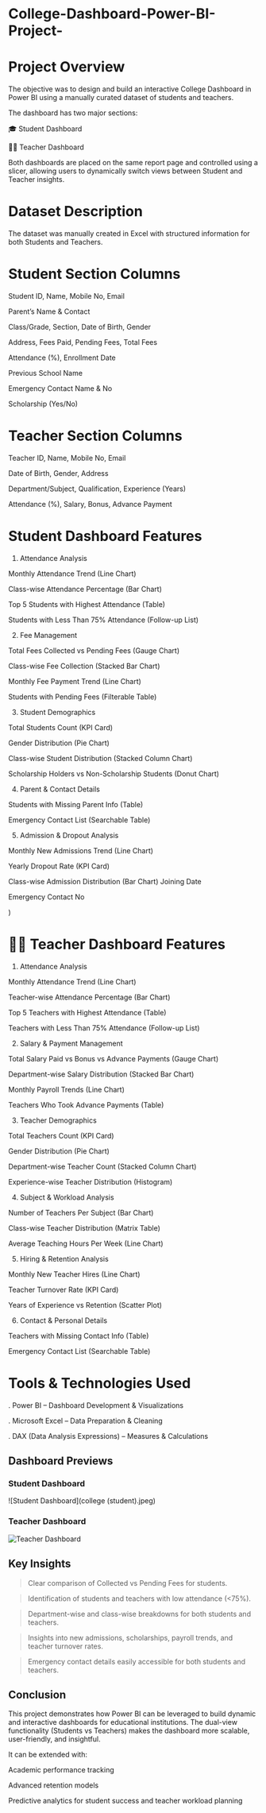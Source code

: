 # College-Dashboard-Power-BI-Project-
 
# Project Overview

  The objective was to design and build an interactive College Dashboard in Power BI using a manually curated dataset of students and teachers.

The dashboard has two major sections:

🎓 Student Dashboard

👨‍🏫 Teacher Dashboard

Both dashboards are placed on the same report page and controlled using a slicer, allowing users to dynamically switch views between Student and Teacher insights.

# Dataset Description

The dataset was manually created in Excel with structured information for both Students and Teachers.

# Student Section Columns

Student ID, Name, Mobile No, Email

Parent’s Name & Contact

Class/Grade, Section, Date of Birth, Gender

Address, Fees Paid, Pending Fees, Total Fees

Attendance (%), Enrollment Date

Previous School Name

Emergency Contact Name & No

Scholarship (Yes/No)

# Teacher Section Columns

Teacher ID, Name, Mobile No, Email

Date of Birth, Gender, Address

Department/Subject, Qualification, Experience (Years)

Attendance (%), Salary, Bonus, Advance Payment

 # Student Dashboard Features

1. Attendance Analysis

Monthly Attendance Trend (Line Chart)

Class-wise Attendance Percentage (Bar Chart)

Top 5 Students with Highest Attendance (Table)

Students with Less Than 75% Attendance (Follow-up List)

2. Fee Management

Total Fees Collected vs Pending Fees (Gauge Chart)

Class-wise Fee Collection (Stacked Bar Chart)

Monthly Fee Payment Trend (Line Chart)

Students with Pending Fees (Filterable Table)

3. Student Demographics

Total Students Count (KPI Card)

Gender Distribution (Pie Chart)

Class-wise Student Distribution (Stacked Column Chart)

Scholarship Holders vs Non-Scholarship Students (Donut Chart)

4. Parent & Contact Details

Students with Missing Parent Info (Table)

Emergency Contact List (Searchable Table)

5. Admission & Dropout Analysis

Monthly New Admissions Trend (Line Chart)

Yearly Dropout Rate (KPI Card)

Class-wise Admission Distribution (Bar Chart)
Joining Date

Emergency Contact No

)

 # 👨‍🏫 Teacher Dashboard Features

1. Attendance Analysis

Monthly Attendance Trend (Line Chart)

Teacher-wise Attendance Percentage (Bar Chart)

Top 5 Teachers with Highest Attendance (Table)

Teachers with Less Than 75% Attendance (Follow-up List)

2. Salary & Payment Management

Total Salary Paid vs Bonus vs Advance Payments (Gauge Chart)

Department-wise Salary Distribution (Stacked Bar Chart)

Monthly Payroll Trends (Line Chart)

Teachers Who Took Advance Payments (Table)

3. Teacher Demographics

Total Teachers Count (KPI Card)

Gender Distribution (Pie Chart)

Department-wise Teacher Count (Stacked Column Chart)

Experience-wise Teacher Distribution (Histogram)

4. Subject & Workload Analysis

Number of Teachers Per Subject (Bar Chart)

Class-wise Teacher Distribution (Matrix Table)

Average Teaching Hours Per Week (Line Chart)

5. Hiring & Retention Analysis

Monthly New Teacher Hires (Line Chart)

Teacher Turnover Rate (KPI Card)

Years of Experience vs Retention (Scatter Plot)

6. Contact & Personal Details

Teachers with Missing Contact Info (Table)

Emergency Contact List (Searchable Table)

# Tools & Technologies Used

. Power BI – Dashboard Development & Visualizations

. Microsoft Excel – Data Preparation & Cleaning

. DAX (Data Analysis Expressions) – Measures & Calculations

## Dashboard Previews



### Student Dashboard
![Student Dashboard](college (student).jpeg)

### Teacher Dashboard
![Teacher Dashboard](college(teacher).jpeg)




## Key Insights

> Clear comparison of Collected vs Pending Fees for students.

> Identification of students and teachers with low attendance (<75%).

> Department-wise and class-wise breakdowns for both students and teachers.

> Insights into new admissions, scholarships, payroll trends, and teacher turnover rates.

> Emergency contact details easily accessible for both students and teachers.


## Conclusion

This project demonstrates how Power BI can be leveraged to build dynamic and interactive dashboards for educational institutions. The dual-view functionality (Students vs Teachers) makes the dashboard more scalable, user-friendly, and insightful.

It can be extended with:

Academic performance tracking

Advanced retention models

Predictive analytics for student success and teacher workload planning

